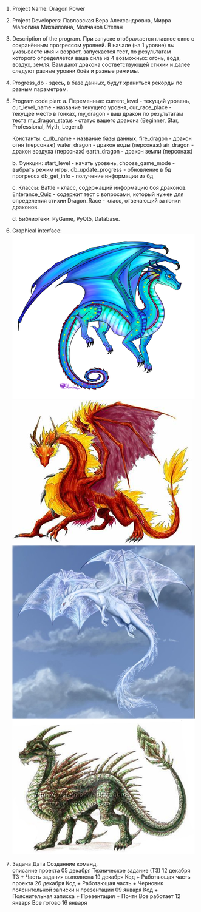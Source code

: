 1. Project Name: Dragon Power

2. Project Developers: Павловская Вера Александровна, Мирра Малюгина Михайловна, Молчанов Степан 

3. Description of the program. 
   При запуске отображается главное окно с сохранённым прогрессом уровней. В начале (на 1 уровне) вы указываете имя и возраст, запускается тест,
   по результатам которого определяется ваша сила из 4 возможных: огонь, вода, воздух, земля.
   Вам дают дракона соответствующей стихии и далее следуют разные уровни боёв и разные режимы.

4. Progress_db - здесь, в базе данных, будут храниться рекорды по разным параметрам.

5. Program code plan:
   a. Переменные:
		   current_level - текущий уровень,
		   cur_level_name - название текущего уровня,
		   cur_race_place - текущее место в гонках,
               my_dragon - ваш дракон по результатам теста
               my_dragon_status - статус вашего дракона (Beginner, Star, Professional, Myth, Legend)
        	   
      Константы:
		   c_db_name - название базы данных,
               fire_dragon - дракон огня (персонаж)
               water_dragon - дракон воды (персонаж)
               air_dragon - дракон воздуха (персонаж)
		   earth_dragon - дракон земли (персонаж)
		   
   b. Функции: start_level - начать уровень,
               choose_game_mode - выбрать режим игры.
               db_update_progress - обновление в бд прогресса
               db_get_info - получение информации из бд
               
               

   c. Классы:  Battle - класс, содержащий информацию боя драконов.
               Enterance_Quiz - содержит тест с вопросами, который нужен для определения стихии
               Dragon_Race - класс, отвечающий за гонки драконов.

   d. Библиотеки: PyGame,
                  PyQt5,
                  Database. 

6. Graphical interface:
   ![](./Water_dragon.png)
   ![](./Fire_Dragon.jpg)
   ![](./Air_Dragon.jpg)
   ![](./Earth_Dragon2.jpg)

7. Задача                              Дата
Созданние команд,                    
описание проекта                    05 декабря
Техническое задание (ТЗ)   		    12 декабря
ТЗ + Часть задания выполнена 		19 декабря
Код + Работающая часть проекта 	    26 декабря
Код + Работающая часть + Черновик
пояснительной записки и презентации 09 января
Код + Пояснительная записка +
Презентация + Почти Все работает 	12 января
Все готово 					        16 января


